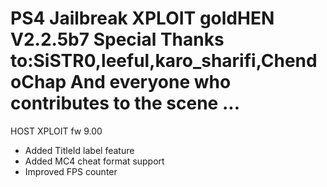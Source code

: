 # PS4 Jailbreak XPLOIT goldHEN V2.2.5b7 Special Thanks to:SiSTR0,leeful,karo_sharifi,ChendoChap  And everyone who contributes to the scene ...

HOST XPLOIT fw 9.00

- Added TitleId label feature
- Added MC4 cheat format support
- Improved FPS counter
